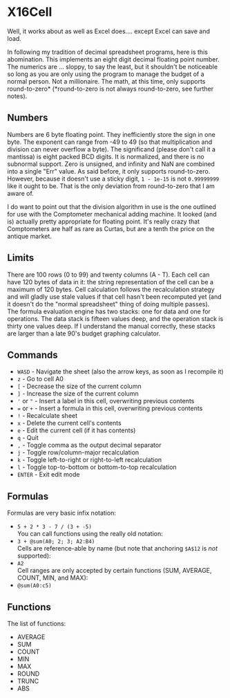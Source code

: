 X16Cell
=======

Well, it works about as well as Excel does.... except Excel can save and load.

In following my tradition of decimal spreadsheet programs, here is this abomination. This implements an eight digit decimal floating point number. The numerics are ... sloppy, to say the least, but it shouldn't be noticeable so long as you are only using the program to manage the budget of a normal person. Not a millionaire. The math, at this time, only supports round-to-zero* (*round-to-zero is not always round-to-zero, see further notes).


Numbers
-------

Numbers are 6 byte floating point. They inefficiently store the sign in one byte. The exponent can range from -49 to 49 (so that multiplication and division can never overflow a byte). The significand (please don't call it a mantissa) is eight packed BCD digits. It is normalized, and there is no subnormal support. Zero is unsigned, and infinity and NaN are combined into a single "Err" value. As said before, it only supports round-to-zero. However, because it doesn't use a sticky digit, `1 - 1e-15` is not `0.99999999` like it ought to be. That is the only deviation from round-to-zero that I am aware of.

I do want to point out that the division algorithm in use is the one outlined for use with the Comptometer mechanical adding machine. It looked (and is) actually pretty appropriate for floating point. It's really crazy that Comptometers are half as rare as Curtas, but are a tenth the price on the antique market.


Limits
------

There are 100 rows (0 to 99) and twenty columns (A - T). Each cell can have 120 bytes of data in it: the string representation of the cell can be a maximum of 120 bytes. Cell calculation follows the recalculation strategy and will gladly use stale values if that cell hasn't been recomputed yet (and it doesn't do the "normal spreadsheet" thing of doing multiple passes).  
The formula evaluation engine has two stacks: one for data and one for operations. The data stack is fifteen values deep, and the operation stack is thirty one values deep. If I understand the manual correctly, these stacks are larger than a late 90's budget graphing calculator.


Commands
--------

* `WASD` - Navigate the sheet (also the arrow keys, as soon as I recompile it)
* `z` - Go to cell A0
* `[` - Decrease the size of the current column
* `]` - Increase the size of the current column
* `'` or `"` - Insert a label in this cell, overwriting previous contents
* `=` or `+` - Insert a formula in this cell, overwriting previous contents
* `!` - Recalculate sheet
* `x` - Delete the current cell's contents
* `e` - Edit the current cell (if it has contents)
* `q` - Quit
* `,` - Toggle comma as the output decimal separator
* `j` - Toggle row/column-major recalculation
* `k` - Toggle left-to-right or right-to-left recalculation
* `l` - Toggle top-to-bottom or bottom-to-top recalculation
* `ENTER` - Exit edit mode


Formulas
--------

Formulas are very basic infix notation:  
* `5 + 2 * 3 - 7 / (3 + -5)`  
You can call functions using the really old notation:  
* `3 + @sum(A0; 2; 3; A2:B4)`  
Cells are reference-able by name (but note that anchoring `$A$12` is *not* supported):  
* `A2`  
Cell ranges are only accepted by certain functions (SUM, AVERAGE, COUNT, MIN, and MAX):  
* `@sum(A0:c5)`


Functions
---------

The list of functions:
* AVERAGE
* SUM
* COUNT
* MIN
* MAX
* ROUND
* TRUNC
* ABS
